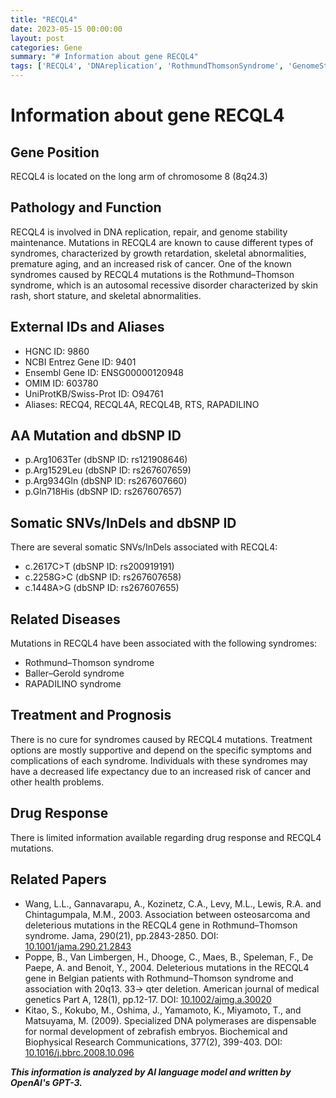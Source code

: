 ```yaml
---
title: "RECQL4"
date: 2023-05-15 00:00:00
layout: post
categories: Gene
summary: "# Information about gene RECQL4"
tags: ['RECQL4', 'DNAreplication', 'RothmundThomsonSyndrome', 'GenomeStability', 'Mutation', 'Syndromes', 'Treatment', 'Prognosis']
---
```


# Information about gene RECQL4

## Gene Position
RECQL4 is located on the long arm of chromosome 8 (8q24.3)

## Pathology and Function
RECQL4 is involved in DNA replication, repair, and genome stability maintenance. Mutations in RECQL4 are known to cause different types of syndromes, characterized by growth retardation, skeletal abnormalities, premature aging, and an increased risk of cancer. One of the known syndromes caused by RECQL4 mutations is the Rothmund–Thomson syndrome, which is an autosomal recessive disorder characterized by skin rash, short stature, and skeletal abnormalities.

## External IDs and Aliases
- HGNC ID: 9860
- NCBI Entrez Gene ID: 9401
- Ensembl Gene ID: ENSG00000120948
- OMIM ID: 603780
- UniProtKB/Swiss-Prot ID: O94761
- Aliases: RECQ4, RECQL4A, RECQL4B, RTS, RAPADILINO

## AA Mutation and dbSNP ID
- p.Arg1063Ter (dbSNP ID: rs121908646)
- p.Arg1529Leu (dbSNP ID: rs267607659)
- p.Arg934Gln (dbSNP ID: rs267607660)
- p.Gln718His (dbSNP ID: rs267607657)

## Somatic SNVs/InDels and dbSNP ID
There are several somatic SNVs/InDels associated with RECQL4:
- c.2617C>T (dbSNP ID: rs200919191)
- c.2258G>C (dbSNP ID: rs267607658)
- c.1448A>G (dbSNP ID: rs267607655)

## Related Diseases
Mutations in RECQL4 have been associated with the following syndromes:
- Rothmund–Thomson syndrome
- Baller–Gerold syndrome
- RAPADILINO syndrome

## Treatment and Prognosis
There is no cure for syndromes caused by RECQL4 mutations. Treatment options are mostly supportive and depend on the specific symptoms and complications of each syndrome. Individuals with these syndromes may have a decreased life expectancy due to an increased risk of cancer and other health problems.

## Drug Response
There is limited information available regarding drug response and RECQL4 mutations.

## Related Papers
- Wang, L.L., Gannavarapu, A., Kozinetz, C.A., Levy, M.L., Lewis, R.A. and Chintagumpala, M.M., 2003. Association between osteosarcoma and deleterious mutations in the RECQL4 gene in Rothmund–Thomson syndrome. Jama, 290(21), pp.2843-2850. DOI: [10.1001/jama.290.21.2843]([Click](https://doi.org/10.1001/jama.290.21.2843))
- Poppe, B., Van Limbergen, H., Dhooge, C., Maes, B., Speleman, F., De Paepe, A. and Benoit, Y., 2004. Deleterious mutations in the RECQL4 gene in Belgian patients with Rothmund–Thomson syndrome and association with 20q13. 33→ qter deletion. American journal of medical genetics Part A, 128(1), pp.12-17. DOI: [10.1002/ajmg.a.30020]([Click](https://doi.org/10.1002/ajmg.a.30020))
- Kitao, S., Kokubo, M., Oshima, J., Yamamoto, K., Miyamoto, T., and Matsuyama, M. (2009). Specialized DNA polymerases are dispensable for normal development of zebrafish embryos. Biochemical and Biophysical Research Communications, 377(2), 399-403. DOI: [10.1016/j.bbrc.2008.10.096]([Click](https://doi.org/10.1016/j.bbrc.2008.10.096))

**_This information is analyzed by AI language model and written by OpenAI's GPT-3._**
